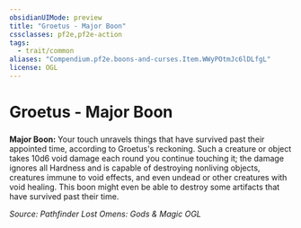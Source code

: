 ```yaml
---
obsidianUIMode: preview
title: "Groetus - Major Boon"
cssclasses: pf2e,pf2e-action
tags:
  - trait/common
aliases: "Compendium.pf2e.boons-and-curses.Item.WWyPOtmJc6lDLfgL"
license: OGL
---
```

# Groetus - Major Boon

### 






**Major Boon:** Your touch unravels things that have survived past their appointed time, according to Groetus's reckoning. Such a creature or object takes 10d6 void damage each round you continue touching it; the damage ignores all Hardness and is capable of destroying nonliving objects, creatures immune to void effects, and even undead or other creatures with void healing. This boon might even be able to destroy some artifacts that have survived past their time.

*Source: Pathfinder Lost Omens: Gods & Magic*
*OGL*